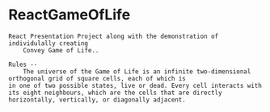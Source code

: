 # ReactGameOfLife
    React Presentation Project along with the demonstration of individulally creating
        Convey Game of Life..
        
    Rules --
        The universe of the Game of Life is an infinite two-dimensional orthogonal grid of square cells, each of which is                                       in one of two possible states, live or dead. Every cell interacts with its eight neighbours, which are the cells that are directly horizontally, vertically, or diagonally adjacent.
